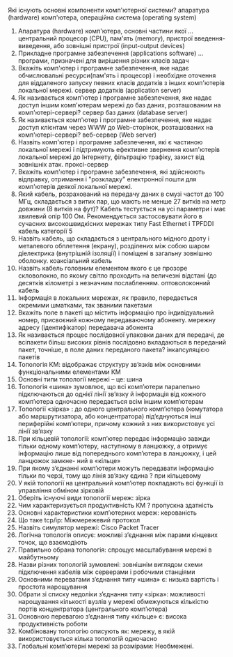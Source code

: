 Які існують основні компоненти комп'ютерної системи?
  апаратура (hardware) комп'ютера, операційна система (operating system)
1. Апаратура (hardware) комп'ютера, основні частини якої …
центральний процесор (CPU), пам'ять (memory), пристрої введення-виведення, або зовнішні пристрої (input-output devices)
2. Прикладне програмне забезпечення (applications software) …
програми, призначені для вирішення різних класів задач
3. Вкажіть комп'ютер і програмне забезпечення, яке надає обчислювальні ресурси(пам'ять і процесор) і необхідне оточення для віддаленого запуску певних класів додатків з інших комп'ютерів локальної мережі. 
сервер додатків (application server)
4. Як називається комп'ютер і програмне забезпечення, яке надає доступ іншим комп'ютерам мережі до баз даних, розташованим на комп'ютері-сервері?
сервер баз даних (database server)
5. Як називається комп'ютер і програмне забезпечення, яке надає доступ клієнтам через WWW до Web-сторінок, розташованих на комп'ютері-сервері?
веб-сервер (Web server)
6. Назвіть комп'ютер і програмне забезпечення, які є частиною локальної мережі і підтримують ефективне звернення комп'ютерів локальної мережі до Інтернету, фільтрацію трафіку, захист від зовнішніх атак.
проксі-сервер
7. Вкажіть комп'ютер і програмне забезпечення, які здійснюють відправку, отримання і
"розкладку" електронної пошти для комп'ютерів деякої локальної мережі.
8. Який кабель, розрахований на передачу даних в смузі частот до 100 МГц, складається з витих пар, що мають не менше 27 витків на метр довжини (8 витків на фут)? Кабель тестується на усі параметри і має хвилевий опір 100 Ом. Рекомендується застосовувати його в сучасних високошвидкісних мережах типу Fast Ethernet і TPFDDI
кабель категорії 5
9. Назвіть кабель, що складається з центрального мідного дроту і металевого обплетення (екрану), розділених між собою шаром діелектрика (внутрішній ізоляції) і поміщені в загальну зовнішню оболонку.
коаксіальний кабель
10. Назвіть кабель головним елементом якого є це прозоре скловолокно, по якому світло проходить на величезні відстані (до десятків кілометрі з незначним послабленням.
оптоволоконний кабель
11. Інформація в локальних мережах, як правило, передається окремими шматками, так званими
пакетами
12. Вкажіть поле в пакеті що містить інформацію про індивідуальний номер, присвоєний кожному передаваючому абоненту.
мережну адресу (ідентифікатор) передавача абонента
13. Як називається процес послідовної упаковки даних для передачі, де всіпакети більш високих рівнів послідовно вкладаються в переданий пакет, точніше, в поле даних переданого пакета?
інкапсуляцією пакетів
14. Топологія КМ:
відображає структуру зв’язків між основними функціональними елементами КМ
15. Основні типи топології мережі – це:
шина
16. Топологія «шина» зумовлює, що всі комп’ютери
паралельно підключаються до однієї лінії зв’язку й інформація від кожного комп’ютера одночасно передається всім іншим комп’ютерам
17. Топології «зірка» :
до одного центрального комп’ютера (комутатора або маршрутизатора, або концентратора) під’єднуються інші периферійні комп’ютери, причому кожний з них використовує усі лінії зв’язку
18. При кільцевій топології:
комп’ютер передає інформацію завжди тільки одному комп’ютеру, наступному в ланцюжку, а отримує інформацію лише від попереднього комп’ютера в ланцюжку, і цей ланцюжок замкне- ний в «кільце»
19. При якому з’єднанні комп’ютери можуть передавати інформацію тільки по черзі, тому що лінія зв’язку єдина ?
при кільцевому
20. У якій топології на центральний комп’ютер покладають всі функції із управління обміном
зірковій
21. Оберіть існуючі види топології мереж:
зірка
22. Чим характеризується продуктивність КМ ?
пропускна здатність
23. Основні характеристики комп’ютерних мереж:
керованість
24. Що таке tcp/ip:
Міжмережевий протокол
25. Назвіть симулятор мережі:
Cisco Packet Tracer
26. Логічна топологія описує:
можливі з’єднання між парами кінцевих точок, що взаємодіють
27. Правильно обрана топологія:
спрощує масштабування мережі в майбутньому
28. Назви різних топологій зумовлені:
зовнішнім виглядом схеми підключення кабелів між серверами і робочими станціями
29. Основними перевагами з’єднання типу «шина» є:
низька вартість і простота нарощування
30. Обрати зі списку недоліки з’єднання типу «зірка»:
можливості нарощування кількості вузлів у мережі обмежуються кількістю портів концентратора (центрального комп’ютера)
31. Основною перевагою з’єднання типу «кільце» є:
висока продуктивність роботи
32. Комбіновану топологію описують як:
мережу, в якій використовується кілька топологій одночасно
33. Глобальні комп’ютерні мережі за розмірами:
Необмежені.















